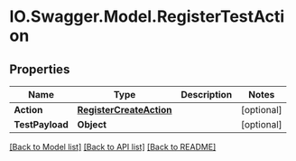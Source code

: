 # IO.Swagger.Model.RegisterTestAction
## Properties

Name | Type | Description | Notes
------------ | ------------- | ------------- | -------------
**Action** | [**RegisterCreateAction**](RegisterCreateAction.md) |  | [optional] 
**TestPayload** | **Object** |  | [optional] 

[[Back to Model list]](../README.md#documentation-for-models) [[Back to API list]](../README.md#documentation-for-api-endpoints) [[Back to README]](../README.md)

